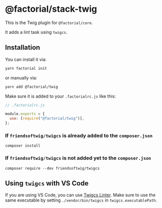 # @factorial/stack-twig

This is the Twig plugin for `@factorial/core`.

It adds a lint task using `twigcs`.

## Installation

You can install it via:

```bash
yarn factorial init
```

or manually via:

```bash
yarn add @factorial/twig
```

Make sure it is added to your `.factorialrc.js` like this:

```js
// .factorialrc.js

module.exports = {
  use: [require("@factorial/twig")],
};
```

### If `friendsoftwig/twigcs` is already added to the `composer.json`

```
composer install
```

### If `friendsoftwig/twigcs` is not added yet to the `composer.json`

```
composer require --dev friendsoftwig/twigcs
```

## Using `twigcs` with VS Code

If you are using VS Code, you can use [Twigcs Linter](https://github.com/cerzat43/vscode-twigcs). Make sure to use the same executable by setting `./vendor/bin/twigcs` in `twigcs.executablePath`.
